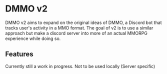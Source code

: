 # DMMO v2

DMMO v2 aims to expand on the original ideas of DMMO, a Discord bot that tracks user's activity in a MMO format.
The goal of v2 is to use a similar approach but make a discord server into more of an actual MMORPG experience while doing so.

## Features

Currently still a work in progress. Not to be used locally (Server specific)


